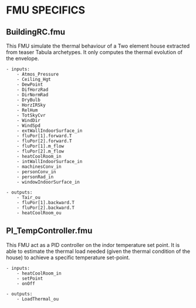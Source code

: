 # FMU SPECIFICS

## BuildingRC.fmu
This FMU simulate the thermal behaviour of a Two element house extracted from teaser Tabula archetypes.
It only computes the thermal evolution of the envelope.

    - inputs:
        - Atmos_Pressure
        - Ceiling_Hgt
        - DewPoint
        - DifHorzRad
        - DirNormRad
        - DryBulb
        - HorzIRSky
        - RelHum
        - TotSkyCvr
        - WindDir
        - WindSpd
        - extWallIndoorSurface_in
        - fluPor[1].forward.T  
        - fluPor[2].forward.T
        - fluPor[1].m_flow
        - fluPor[2].m_flow
        - heatCoolRoom_in
        - intWallIndoorSurface_in
        - machinesConv_in
        - personConv_in
        - personRad_in
        - windowIndoorSurface_in
    
    - outputs:
        - Tair_ou
        - fluPor[1].backward.T
        - fluPor[2].backward.T
        - heatCoolRoom_ou

## PI_TempController.fmu
This FMU act as a PID controller on the indor temperature set point. It is able to estimate the thermal load needed (given the thermal condition of the house) to achieve a specific temperature set-point.
    
    - inputs:
        - heatCoolRoom_in
        - setPoint
        - onOff

    - outputs:
        - LoadThermal_ou      